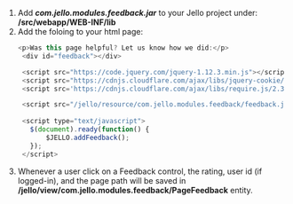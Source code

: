1. Add *__com.jello.modules.feedback.jar__* to your Jello project under: **<projrct-root>/src/webapp/WEB-INF/lib**
2. Add the foloing to your html page:
    ```javascript
   <p>Was this page helpful? Let us know how we did:</p>
	 <div id="feedback"></div>
	
	 <script src="https://code.jquery.com/jquery-1.12.3.min.js"></script>
	 <script src="https://cdnjs.cloudflare.com/ajax/libs/jquery-cookie/1.4.1/jquery.cookie.min.js"></script>
	 <script src='https://cdnjs.cloudflare.com/ajax/libs/require.js/2.3.6/require.min.js'></script>
	
	 <script src="/jello/resource/com.jello.modules.feedback/feedback.js"></script>
  
	 <script type="text/javascript">
	   $(document).ready(function() {
	       $JELLO.addFeedback(); 
	   });
	 </script>
    ```
3. Whenever a user click on a Feedback control, the rating, user id (if logged-in), and the page path will be saved in **/jello/view/com.jello.modules.feedback/PageFeedback** entity.    
